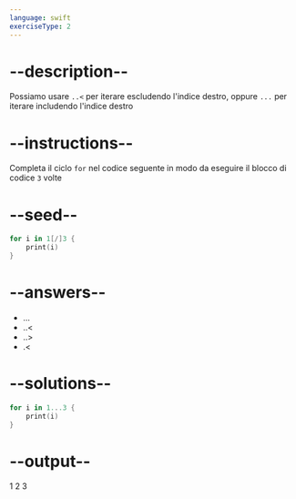 ```yaml
---
language: swift
exerciseType: 2
---
```


# --description--

Possiamo usare `..<` per iterare escludendo l'indice destro, oppure `...` per iterare includendo l'indice destro

# --instructions--

Completa il ciclo `for` nel codice seguente in modo da eseguire il blocco di codice `3` volte

# --seed--

```swift
for i in 1[/]3 {
    print(i)
}
```

# --answers--

- ...
- ..<
- ..>
- .<

# --solutions--

```swift
for i in 1...3 {
    print(i)
}
```

# --output--

1
2
3
